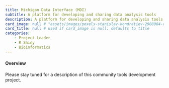 ```yaml
---
title: Michigan Data Interface (MDI)
subtitle: A platform for developing and sharing data analysis tools
description: A platform for developing and sharing data analysis tools
card_image: null # "assets/images/pexels-stanislav-kondratiev-2908984-downsize.jpg"
card_title: null # used if card_image is null; defaults to title
categories: 
    - Project Leader
    - R Shiny
    - Bioinformatics
---
```


<h4>Overview</h4>

Please stay tuned for a description of this community tools development project.
